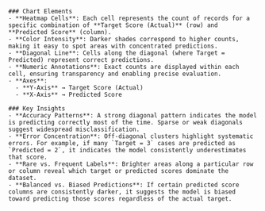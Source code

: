
    ### Chart Elements
    - **Heatmap Cells**: Each cell represents the count of records for a specific combination of **Target Score (Actual)** (row) and **Predicted Score** (column).
    - **Color Intensity**: Darker shades correspond to higher counts, making it easy to spot areas with concentrated predictions.
    - **Diagonal Line**: Cells along the diagonal (where Target = Predicted) represent correct predictions.
    - **Numeric Annotations**: Exact counts are displayed within each cell, ensuring transparency and enabling precise evaluation.
    - **Axes**:
      - **Y-Axis** → Target Score (Actual)
      - **X-Axis** → Predicted Score

    ### Key Insights
    - **Accuracy Patterns**: A strong diagonal pattern indicates the model is predicting correctly most of the time. Sparse or weak diagonals suggest widespread misclassification.
    - **Error Concentration**: Off-diagonal clusters highlight systematic errors. For example, if many `Target = 3` cases are predicted as `Predicted = 2`, it indicates the model consistently underestimates that score.
    - **Rare vs. Frequent Labels**: Brighter areas along a particular row or column reveal which target or predicted scores dominate the dataset.
    - **Balanced vs. Biased Predictions**: If certain predicted score columns are consistently darker, it suggests the model is biased toward predicting those scores regardless of the actual target.
    